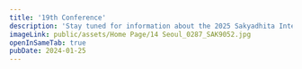 ```yaml
---
title: '19th Conference'
description: 'Stay tuned for information about the 2025 Sakyadhita International Conference!'
imageLink: public/assets/Home Page/14 Seoul_0287_SAK9052.jpg
openInSameTab: true
pubDate: 2024-01-25
---
```

